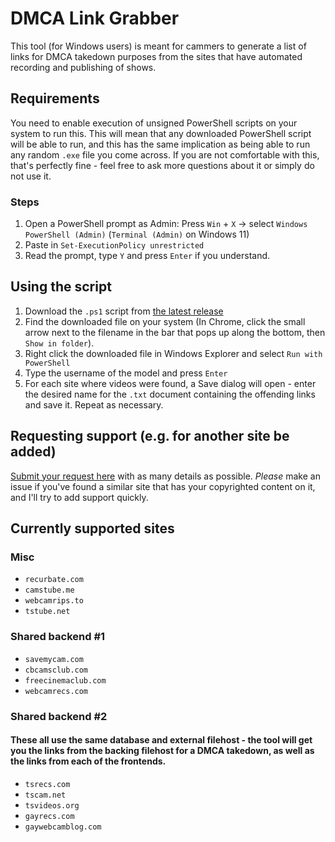 # DMCA Link Grabber
This tool (for Windows users) is meant for cammers to generate a list of links for DMCA takedown purposes from the sites that have automated recording and publishing of shows. 

## Requirements
You need to enable execution of unsigned PowerShell scripts on your system to run this. This will mean that any downloaded PowerShell script will be able to run, and this has the same implication as being able to run any random `.exe` file you come across. If you are not comfortable with this, that's perfectly fine - feel free to ask more questions about it or simply do not use it.

### Steps
 1. Open a PowerShell prompt as Admin: Press `Win` + `X` -> select `Windows PowerShell (Admin)` (`Terminal (Admin)` on Windows 11)
 2. Paste in `Set-ExecutionPolicy unrestricted`
 3. Read the prompt, type `Y` and press `Enter` if you understand.

 ## Using the script
 1. Download the `.ps1` script from [the latest release](https://github.com/ellipsis2198/dmca-link-grabber/releases/latest)
 2. Find the downloaded file on your system (In Chrome, click the small arrow next to the filename in the bar that pops up along the bottom, then `Show in folder`).
 3. Right click the downloaded file in Windows Explorer and select `Run with PowerShell` 
 4. Type the username of the model and press `Enter`
 5. For each site where videos were found, a Save dialog will open - enter the desired name for the `.txt` document containing the offending links and save it. Repeat as necessary.

 ## Requesting support (e.g. for another site be added)
[Submit your request here](https://github.com/ellipsis2198/dmca-link-grabber/issues/new) with as many details as possible. *Please* make an issue if you've found a similar site that has your copyrighted content on it, and I'll try to add support quickly.
## Currently supported sites
### Misc
  * `recurbate.com`
  * `camstube.me`
  * `webcamrips.to`
  * `tstube.net`
### Shared backend #1
  * `savemycam.com`
  * `cbcamsclub.com`
  * `freecinemaclub.com`
  * `webcamrecs.com`
### Shared backend #2
#### These all use the same database and external filehost - the tool will get you the links from the backing filehost for a DMCA takedown, as well as the links from each of the frontends. 
  * `tsrecs.com`
  * `tscam.net`
  * `tsvideos.org`
  * `gayrecs.com`
  * `gaywebcamblog.com`
